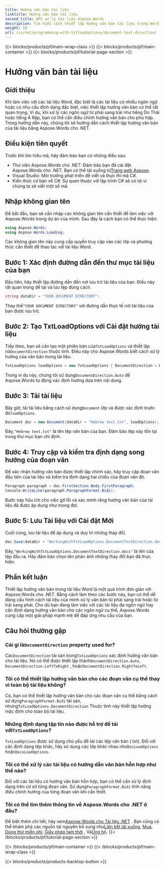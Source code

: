 ```yaml
---
title: Hướng văn bản tài liệu
linktitle: Hướng văn bản tài liệu
second_title: API xử lý tài liệu Aspose.Words
description: Tìm hiểu cách thiết lập hướng văn bản tài liệu trong Word bằng Aspose.Words cho .NET với hướng dẫn từng bước này. Hoàn hảo để xử lý ngôn ngữ từ phải sang trái.
weight: 10
url: /vi/net/programming-with-txtloadoptions/document-text-direction/
---
```


{{< blocks/products/pf/main-wrap-class >}}
{{< blocks/products/pf/main-container >}}
{{< blocks/products/pf/tutorial-page-section >}}

# Hướng văn bản tài liệu

## Giới thiệu

Khi làm việc với các tài liệu Word, đặc biệt là các tài liệu có nhiều ngôn ngữ hoặc có nhu cầu định dạng đặc biệt, việc thiết lập hướng văn bản có thể rất quan trọng. Ví dụ, khi xử lý các ngôn ngữ từ phải sang trái như tiếng Do Thái hoặc tiếng Ả Rập, bạn có thể cần điều chỉnh hướng văn bản cho phù hợp. Trong hướng dẫn này, chúng tôi sẽ hướng dẫn cách thiết lập hướng văn bản của tài liệu bằng Aspose.Words cho .NET. 

## Điều kiện tiên quyết

Trước khi tìm hiểu mã, hãy đảm bảo bạn có những điều sau:

-  Thư viện Aspose.Words cho .NET: Đảm bảo bạn đã cài đặt Aspose.Words cho .NET. Bạn có thể tải xuống từ[Trang web Aspose](https://releases.aspose.com/words/net/).
- Visual Studio: Môi trường phát triển để viết và thực thi mã C#.
- Kiến thức cơ bản về C#: Sự quen thuộc với lập trình C# sẽ có lợi vì chúng ta sẽ viết một số mã.

## Nhập không gian tên

Để bắt đầu, bạn sẽ cần nhập các không gian tên cần thiết để làm việc với Aspose.Words trong dự án của mình. Sau đây là cách bạn có thể thực hiện:

```csharp
using Aspose.Words;
using Aspose.Words.Loading;
```

Các không gian tên này cung cấp quyền truy cập vào các lớp và phương thức cần thiết để thao tác với tài liệu Word.

## Bước 1: Xác định đường dẫn đến thư mục tài liệu của bạn

Đầu tiên, hãy thiết lập đường dẫn đến nơi lưu trữ tài liệu của bạn. Điều này rất quan trọng để tải và lưu tệp đúng cách.

```csharp
string dataDir = "YOUR DOCUMENT DIRECTORY";
```

 Thay thế`"YOUR DOCUMENT DIRECTORY"` với đường dẫn thực tế nơi tài liệu của bạn được lưu trữ.

## Bước 2: Tạo TxtLoadOptions với Cài đặt hướng tài liệu

 Tiếp theo, bạn sẽ cần tạo một phiên bản của`TxtLoadOptions` và thiết lập nó`DocumentDirection` thuộc tính. Điều này cho Aspose.Words biết cách xử lý hướng của văn bản trong tài liệu.

```csharp
TxtLoadOptions loadOptions = new TxtLoadOptions { DocumentDirection = DocumentDirection.Auto };
```

 Trong ví dụ này, chúng tôi sử dụng`DocumentDirection.Auto` để Aspose.Words tự động xác định hướng dựa trên nội dung.

## Bước 3: Tải tài liệu

 Bây giờ, tải tài liệu bằng cách sử dụng`Document` lớp và được xác định trước đó`loadOptions`.

```csharp
Document doc = new Document(dataDir + "Hebrew text.txt", loadOptions);
```

 Đây,`"Hebrew text.txt"` là tên tệp văn bản của bạn. Đảm bảo tệp này tồn tại trong thư mục bạn chỉ định.

## Bước 4: Truy cập và kiểm tra định dạng song hướng của đoạn văn

Để xác nhận hướng văn bản được thiết lập chính xác, hãy truy cập đoạn văn đầu tiên của tài liệu và kiểm tra định dạng hai chiều của đoạn văn đó.

```csharp
Paragraph paragraph = doc.FirstSection.Body.FirstParagraph;
Console.WriteLine(paragraph.ParagraphFormat.Bidi);
```

Bước này hữu ích cho việc gỡ lỗi và xác minh rằng hướng văn bản của tài liệu đã được áp dụng như mong đợi.

## Bước 5: Lưu Tài liệu với Cài đặt Mới

Cuối cùng, lưu tài liệu để áp dụng và duy trì những thay đổi.

```csharp
doc.Save(dataDir + "WorkingWithTxtLoadOptions.DocumentTextDirection.docx");
```

 Đây,`"WorkingWithTxtLoadOptions.DocumentTextDirection.docx"` là tên của tệp đầu ra. Hãy đảm bảo chọn tên phản ánh những thay đổi bạn đã thực hiện.

## Phần kết luận

Thiết lập hướng văn bản trong tài liệu Word là một quá trình đơn giản với Aspose.Words cho .NET. Bằng cách làm theo các bước này, bạn có thể dễ dàng cấu hình cách tài liệu của mình xử lý văn bản từ phải sang trái hoặc từ trái sang phải. Cho dù bạn đang làm việc với các tài liệu đa ngôn ngữ hay cần định dạng hướng văn bản cho các ngôn ngữ cụ thể, Aspose.Words cung cấp một giải pháp mạnh mẽ để đáp ứng nhu cầu của bạn.

## Câu hỏi thường gặp

###  Cái gì là`DocumentDirection` property used for?

 Các`DocumentDirection` tài sản trong`TxtLoadOptions` xác định hướng văn bản cho tài liệu. Nó có thể được thiết lập thành`DocumentDirection.Auto`, `DocumentDirection.LeftToRight` , hoặc`DocumentDirection.RightToLeft`.

### Tôi có thể thiết lập hướng văn bản cho các đoạn văn cụ thể thay vì toàn bộ tài liệu không?

 Có, bạn có thể thiết lập hướng văn bản cho các đoạn văn cụ thể bằng cách sử dụng`ParagraphFormat.Bidi` tài sản, nhưng`TxtLoadOptions.DocumentDirection` Thuộc tính này thiết lập hướng mặc định cho toàn bộ tài liệu.

###  Những định dạng tập tin nào được hỗ trợ để tải với`TxtLoadOptions`?

`TxtLoadOptions` được sử dụng chủ yếu để tải các tệp văn bản (.txt). Đối với các định dạng tệp khác, hãy sử dụng các lớp khác nhau như`DocLoadOptions` hoặc`DocxLoadOptions`.

### Tôi có thể xử lý các tài liệu có hướng dẫn văn bản hỗn hợp như thế nào?

 Đối với các tài liệu có hướng văn bản hỗn hợp, bạn có thể cần xử lý định dạng trên cơ sở từng đoạn văn. Sử dụng`ParagraphFormat.Bidi` tính năng điều chỉnh hướng của từng đoạn văn khi cần thiết.

### Tôi có thể tìm thêm thông tin về Aspose.Words cho .NET ở đâu?

 Để biết thêm chi tiết, hãy xem[Aspose.Words cho Tài liệu .NET](https://reference.aspose.com/words/net/) . Bạn cũng có thể khám phá các nguồn tài nguyên bổ sung như[Liên kết tải xuống](https://releases.aspose.com/words/net/), [Mua](https://purchase.aspose.com/buy), [Dùng thử miễn phí](https://releases.aspose.com/), [Giấy phép tạm thời](https://purchase.aspose.com/temporary-license/) , Và[Ủng hộ](https://forum.aspose.com/c/words/8).
{{< /blocks/products/pf/tutorial-page-section >}}

{{< /blocks/products/pf/main-container >}}
{{< /blocks/products/pf/main-wrap-class >}}

{{< blocks/products/products-backtop-button >}}
